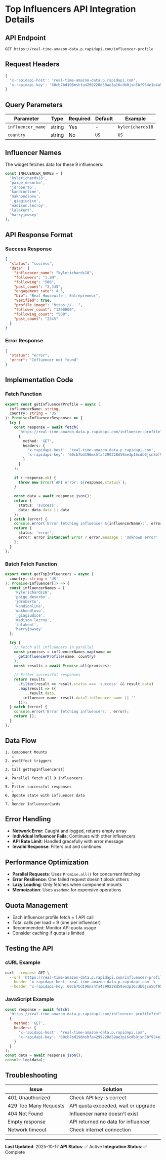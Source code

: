 # Top Influencers API Integration Details

## API Endpoint

```
GET https://real-time-amazon-data.p.rapidapi.com/influencer-profile
```

## Request Headers

```javascript
{
  'x-rapidapi-host': 'real-time-amazon-data.p.rapidapi.com',
  'x-rapidapi-key': '60cb7bd196mshfa4299228d59ae3p16cdb0jsn5bf954e1e4a5'
}
```

## Query Parameters

| Parameter | Type | Required | Default | Example |
|-----------|------|----------|---------|---------|
| `influencer_name` | string | Yes | - | `kylerichards18` |
| `country` | string | No | `US` | `US` |

## Influencer Names

The widget fetches data for these 9 influencers:

```javascript
const INFLUENCER_NAMES = [
  'kylerichards18',
  'paige_desorbo',
  'jdroberto',
  'kandionline',
  'makhondlovu',
  '_giagiudice',
  'madison.lecroy',
  'lalakent',
  'harryjowsey'
];
```

## API Response Format

### Success Response
```json
{
  "status": "success",
  "data": {
    "influencer_name": "kylerichards18",
    "followers": "1.2M",
    "following": "500",
    "post_count": "2,345",
    "engagement_rate": 4.5,
    "bio": "Real Housewife | Entrepreneur",
    "verified": true,
    "profile_image": "https://...",
    "follower_count": "1200000",
    "following_count": "500",
    "post_count": "2345"
  }
}
```

### Error Response
```json
{
  "status": "error",
  "error": "Influencer not found"
}
```

## Implementation Code

### Fetch Function
```typescript
export const getInfluencerProfile = async (
  influencerName: string, 
  country: string = 'US'
): Promise<InfluencerResponse> => {
  try {
    const response = await fetch(
      `https://real-time-amazon-data.p.rapidapi.com/influencer-profile?influencer_name=${influencerName}&country=${country}`,
      {
        method: 'GET',
        headers: {
          'x-rapidapi-host': 'real-time-amazon-data.p.rapidapi.com',
          'x-rapidapi-key': '60cb7bd196mshfa4299228d59ae3p16cdb0jsn5bf954e1e4a5'
        }
      }
    );
    
    if (!response.ok) {
      throw new Error(`API error: ${response.status}`);
    }
    
    const data = await response.json();
    return {
      status: 'success',
      data: data.data || data
    };
  } catch (error) {
    console.error(`Error fetching influencer ${influencerName}:`, error);
    return {
      status: 'error',
      error: error instanceof Error ? error.message : 'Unknown error'
    };
  }
};
```

### Batch Fetch Function
```typescript
export const getTopInfluencers = async (
  country: string = 'US'
): Promise<Influencer[]> => {
  const influencerNames = [
    'kylerichards18',
    'paige_desorbo',
    'jdroberto',
    'kandionline',
    'makhondlovu',
    '_giagiudice',
    'madison.lecroy',
    'lalakent',
    'harryjowsey'
  ];

  try {
    // Fetch all influencers in parallel
    const promises = influencerNames.map(name => 
      getInfluencerProfile(name, country)
    );
    const results = await Promise.all(promises);
    
    // Filter successful responses
    return results
      .filter(result => result.status === 'success' && result.data)
      .map(result => ({
        ...result.data,
        influencer_name: result.data?.influencer_name || ''
      }));
  } catch (error) {
    console.error('Error fetching influencers:', error);
    return [];
  }
};
```

## Data Flow

```
1. Component Mounts
   ↓
2. useEffect triggers
   ↓
3. Call getTopInfluencers()
   ↓
4. Parallel fetch all 9 influencers
   ↓
5. Filter successful responses
   ↓
6. Update state with influencer data
   ↓
7. Render InfluencerCards
```

## Error Handling

- **Network Error**: Caught and logged, returns empty array
- **Individual Influencer Fails**: Continues with other influencers
- **API Rate Limit**: Handled gracefully with error message
- **Invalid Response**: Filters out and continues

## Performance Optimization

- **Parallel Requests**: Uses `Promise.all()` for concurrent fetching
- **Error Resilience**: One failed request doesn't block others
- **Lazy Loading**: Only fetches when component mounts
- **Memoization**: Uses `useMemo` for expensive operations

## Quota Management

- Each influencer profile fetch = 1 API call
- Total calls per load = 9 (one per influencer)
- Recommended: Monitor API quota usage
- Consider caching if quota is limited

## Testing the API

### cURL Example
```bash
curl --request GET \
  --url 'https://real-time-amazon-data.p.rapidapi.com/influencer-profile?influencer_name=kylerichards18&country=US' \
  --header 'x-rapidapi-host: real-time-amazon-data.p.rapidapi.com' \
  --header 'x-rapidapi-key: 60cb7bd196mshfa4299228d59ae3p16cdb0jsn5bf954e1e4a5'
```

### JavaScript Example
```javascript
const response = await fetch(
  'https://real-time-amazon-data.p.rapidapi.com/influencer-profile?influencer_name=kylerichards18&country=US',
  {
    method: 'GET',
    headers: {
      'x-rapidapi-host': 'real-time-amazon-data.p.rapidapi.com',
      'x-rapidapi-key': '60cb7bd196mshfa4299228d59ae3p16cdb0jsn5bf954e1e4a5'
    }
  }
);
const data = await response.json();
console.log(data);
```

## Troubleshooting

| Issue | Solution |
|-------|----------|
| 401 Unauthorized | Check API key is correct |
| 429 Too Many Requests | API quota exceeded, wait or upgrade |
| 404 Not Found | Influencer name doesn't exist |
| Empty response | API returned no data for influencer |
| Network timeout | Check internet connection |

---

**Last Updated**: 2025-10-17
**API Status**: ✅ Active
**Integration Status**: ✅ Complete


